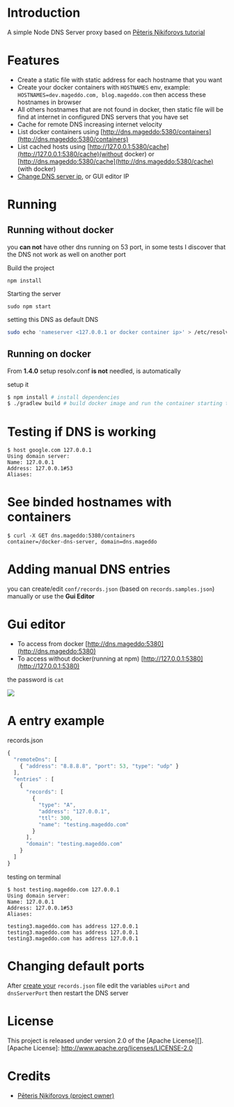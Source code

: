 # Introduction

A simple Node DNS Server proxy based on [Pēteris Ņikiforovs tutorial](https://peteris.rocks/blog/dns-proxy-server-in-node-js-with-ui/)

# Features
* Create a static file with static address for each hostname that you want
* Create your docker containers with `HOSTNAMES` env, example: `HOSTNAMES=dev.mageddo.com, blog.mageddo.com` then access these hostnames in browser
* All others hostnames that are not found in docker, then static file will be find at internet in configured DNS servers that you have set
* Cache for remote DNS increasing internet velocity
* List docker containers using [http://dns.mageddo:5380/containers](http://dns.mageddo:5380/containers)
* List cached hosts using [http://127.0.0.1:5380/cache](http://127.0.0.1:5380/cache)(without docker) or [http://dns.mageddo:5380/cache](http://dns.mageddo:5380/cache) (with docker)
* [Change DNS server ip](#changing-default-ports), or GUI editor IP


# Running

## Running without docker

you **can not** have other dns running on 53 port, in some tests I discover that the DNS not work as well on another port

Build the project 

	npm install

Starting the server 

	sudo npm start

setting this DNS as default DNS

```bash
sudo echo 'nameserver <127.0.0.1 or docker container ip>' > /etc/resolv.conf
```

## Running on docker

From **1.4.0** setup resolv.conf **is not** needled, is automatically

setup it

```bash
$ npm install # install dependencies
$ ./gradlew build # build docker image and run the container starting the app
```

# Testing if DNS is working

	$ host google.com 127.0.0.1
	Using domain server:
	Name: 127.0.0.1
	Address: 127.0.0.1#53
	Aliases:


# See binded hostnames with containers

	$ curl -X GET dns.mageddo:5380/containers
	container=/docker-dns-server, domain=dns.mageddo

# Adding manual DNS entries

you can create/edit `conf/records.json` (based on `records.samples.json`) manually or use the **Gui Editor**

# Gui editor

* To access from docker [http://dns.mageddo:5380](http://dns.mageddo:5380)
* To access without docker(running at npm) [http://127.0.0.1:5380](http://127.0.0.1:5380)


the password is `cat`

![](https://peteris.rocks/blog/dns-proxy-server-in-node-js-with-ui/dns.png)

# A entry example

records.json

```javascript
{
  "remoteDns": [
    { "address": "8.8.8.8", "port": 53, "type": "udp" }
  ],
  "entries" : [
    {
      "records": [
        {
          "type": "A",
          "address": "127.0.0.1",
          "ttl": 300,
          "name": "testing.mageddo.com"
        }
      ],
      "domain": "testing.mageddo.com"
    }
  ]
}
```

testing on terminal 

	$ host testing.mageddo.com 127.0.0.1
	Using domain server:
	Name: 127.0.0.1
	Address: 127.0.0.1#53
	Aliases: 

	testing3.mageddo.com has address 127.0.0.1
	testing3.mageddo.com has address 127.0.0.1
	testing3.mageddo.com has address 127.0.0.1
	
# Changing default ports

After [create your](#adding-manual-dns-entries) `records.json` file edit the variables `uiPort` and `dnsServerPort` then restart the DNS server

# License

This project is released under version 2.0 of the [Apache License][].
[Apache License]: http://www.apache.org/licenses/LICENSE-2.0

# Credits
* [Pēteris Ņikiforovs (project owner)](https://peteris.rocks/)

